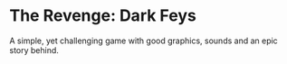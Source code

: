 # The Revenge: Dark Feys
A simple, yet challenging game with good graphics, sounds and an epic story behind.
